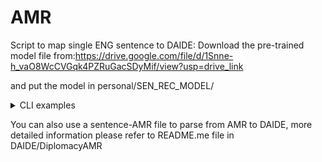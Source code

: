 # AMR



Script to map single ENG sentence to DAIDE:
Download the pre-trained model file from:https://drive.google.com/file/d/1Snne-h_vaO8WcCVGqk4PZRuGacSDyMif/view?usp=drive_link

and put the model in personal/SEN_REC_MODEL/

<details>
<summary>CLI examples</summary>
```
python single.py --english "I propose ally between us" --sender "Russia" --recipient "Turkey"
``` 
</details>

You can also use a sentence-AMR file to parse from AMR to DAIDE, more detailed information please refer to README.me file in DAIDE/DiplomacyAMR

